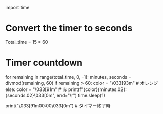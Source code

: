 import time

# Convert the timer to seconds

Total_time = 15 * 60

# Timer countdown
for remaining in range(total_time, 0, -1):
    minutes, seconds = divmod(remaining, 60)
    if remaining > 60:
        color = "\033[93m"  # オレンジ
    else:
        color = "\033[91m"  # 赤
    print(f"{color}{minutes:02}:{seconds:02}\033[0m", end="\r")
    time.sleep(1)

print("\033[91m00:00\033[0m")  # タイマー終了時
